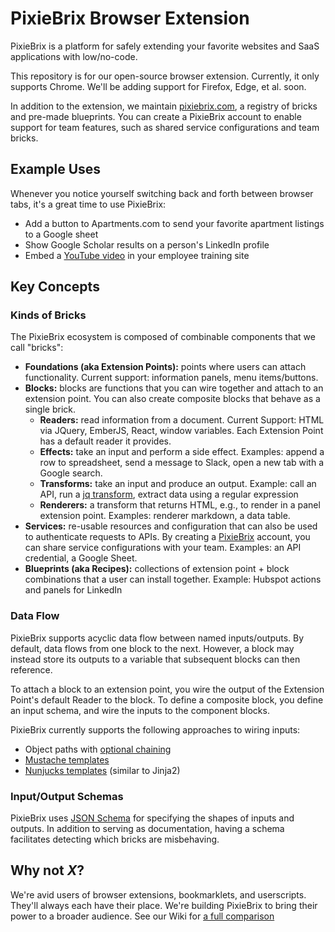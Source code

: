 # PixieBrix Browser Extension

PixieBrix is a platform for safely extending your favorite websites and SaaS applications
with low/no-code.

This repository is for our open-source browser extension. Currently, it only supports
Chrome. We'll be adding support for Firefox, Edge, et al. soon.

In addition to the extension, we maintain [pixiebrix.com](https://www.pixiebrix.com/), a
registry of bricks and pre-made blueprints. You can create a PixieBrix account to enable
support for team features, such as shared service configurations and team bricks.

## Example Uses

Whenever you notice yourself switching back and forth between browser tabs, it's
a great time to use PixieBrix:

* Add a button to Apartments.com to send your favorite apartment listings to a Google sheet
* Show Google Scholar results on a person's LinkedIn profile
* Embed a [YouTube video](https://www.youtube.com/watch?v=dQw4w9WgXcQ) in your
employee training site

## Key Concepts

### Kinds of Bricks

The PixieBrix ecosystem is composed of combinable components that we call "bricks":

* **Foundations (aka Extension Points):** points where users can attach functionality. Current support: information panels,
menu items/buttons.
* **Blocks:** blocks are functions that you can wire together and attach to an extension point. You can also create
composite blocks that behave as a single brick.
    * **Readers:** read information from a document. Current Support: HTML via JQuery, EmberJS, React,
    window variables. Each Extension Point has a default reader it provides.
    * **Effects:** take an input and perform a side effect. Examples: append a row to spreadsheet,
    send a message to Slack, open a new tab with a Google search.
    * **Transforms:** take an input and produce an output. Example: call an API,
    run a [jq transform](https://github.com/stedolan/jq), extract data using a regular expression
    * **Renderers:** a transform that returns HTML, e.g., to render in a panel extension point. Examples:
    renderer markdown, a data table.
* **Services:** re-usable resources and configuration that can also be used to authenticate
requests to APIs. By creating a [PixieBrix](https://www.pixiebrix.com/) account, you can
share service configurations with your team. Examples: an API credential, a Google Sheet.
* **Blueprints (aka Recipes):** collections of extension point + block combinations that a user can install
together. Example: Hubspot actions and panels for LinkedIn

### Data Flow

PixieBrix supports acyclic data flow between named inputs/outputs. By default, data flows
from one block to the next. However, a block may instead store its outputs to a variable
that subsequent blocks can then reference.

To attach a block to an extension point, you wire the output of the Extension Point's default Reader
to the block. To define a composite block, you define an input schema, and wire the inputs to the
component blocks.

PixieBrix currently supports the following approaches to wiring inputs:
* Object paths with [optional chaining](https://developer.mozilla.org/en-US/docs/Web/JavaScript/Reference/Operators/Optional_chaining)
* [Mustache templates](https://mustache.github.io/)
* [Nunjucks templates](https://mozilla.github.io/nunjucks/) (similar to Jinja2)

### Input/Output Schemas

PixieBrix uses [JSON Schema](http://json-schema.org/) for specifying the shapes of inputs and outputs.
In addition to serving as documentation, having a schema facilitates detecting which bricks are
misbehaving.

## Why not _X_?

We're avid users of browser extensions, bookmarklets, and userscripts. They'll always each have their place.
We're building PixieBrix to bring their power to a broader audience. See our Wiki for [a full comparison](https://github.com/pixiebrix/pixiebrix-extension/wiki/Why-not-X%3F)

